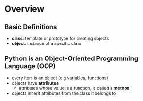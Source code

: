 # Overview

## Basic Definitions
  * **class**: template or prototype for creating objects
  * **object**: instance of a specific class


## Python is an Object-Oriented Programming Language (OOP)
  * every item is an object (e.g variables, functions)
  * objects have **attributes**
    * attributes whose value is a function, is called a **method**
  * objects inherit attributes from the class it belongs to



